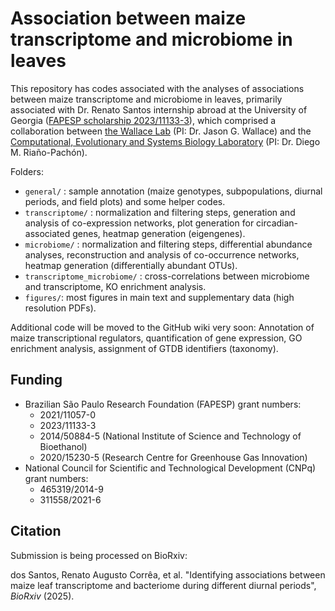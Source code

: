 # Association between maize transcriptome and microbiome in leaves

This repository has codes associated with the analyses of associations between maize transcriptome and microbiome in leaves, primarily associated with Dr. Renato Santos internship abroad at the University of Georgia ([FAPESP scholarship 2023/11133-3](https://bv.fapesp.br/en/bolsas/212537/integrating-metataxonomics-and-host-transcriptomics-data-in-maize/)), which comprised a collaboration between [the Wallace Lab](https://wallacelab.uga.edu/) (PI: Dr. Jason G. Wallace) and the [Computational, Evolutionary and Systems Biology Laboratory](https://labbces.cena.usp.br/) (PI: Dr. Diego M. Riaño-Pachón).

Folders:

 * `general/` : sample annotation (maize genotypes, subpopulations, diurnal periods, and field plots) and some helper codes.
 * `transcriptome/` : normalization and filtering steps, generation and analysis of co-expression networks, plot generation for circadian-associated genes, heatmap generation (eigengenes).
 * `microbiome/` : normalization and filtering steps, differential abundance analyses, reconstruction and analysis of co-occurrence networks, heatmap generation (differentially abundant OTUs).
 * `transcriptome_microbiome/` : cross-correlations between microbiome and transcriptome, KO enrichment analysis.
 * `figures/`: most figures in main text and supplementary data (high resolution PDFs).

Additional code will be moved to the GitHub wiki very soon: Annotation of maize transcriptional regulators, quantification of gene expression, GO enrichment analysis, assignment of GTDB identifiers (taxonomy).

## Funding

* Brazilian São Paulo Research Foundation (FAPESP) grant numbers:
    * 2021/11057-0
    * 2023/11133-3
    * 2014/50884-5 (National Institute of Science and Technology of Bioethanol)
    * 2020/15230-5 (Research Centre for Greenhouse Gas Innovation)
* National Council for Scientific and Technological Development (CNPq) grant numbers:
    * 465319/2014-9
    * 311558/2021-6

## Citation

Submission is being processed on BioRxiv:

dos Santos, Renato Augusto Corrêa, et al. "Identifying associations between maize leaf transcriptome and bacteriome during different diurnal periods", _BioRxiv_ (2025).